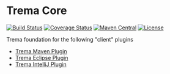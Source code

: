 Trema Core
==========

[![Build Status](https://travis-ci.org/netceteragroup/trema-core.svg?branch=master)](https://travis-ci.org/netceteragroup/trema-core)
[![Coverage Status](https://coveralls.io/repos/netceteragroup/trema-core/badge.svg?branch=master)](https://coveralls.io/r/netceteragroup/trema-core)
[![Maven Central](https://maven-badges.herokuapp.com/maven-central/com.netcetera.trema/trema-core/badge.svg)](https://maven-badges.herokuapp.com/maven-central/com.netcetera.trema/trema-core/)
[![License](https://img.shields.io/badge/license-MIT-blue.svg?style=flat)](https://github.com/netceteragroup/trema-core/blob/master/LICENSE)

Trema foundation for the following "client" plugins
- [Trema Maven Plugin](https://github.com/netceteragroup/trema-maven)
- [Trema Eclipse Plugin](https://github.com/netceteragroup/trema-eclipse)
- [Trema IntelliJ Plugin](https://github.com/netceteragroup/trema-intellij)
